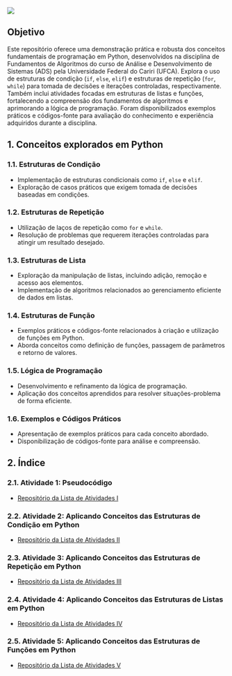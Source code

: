 <div>
  <img src="https://github.com/devitruvius/profile-pictures/blob/main/ads-fundamentos-de-algoritmos-banner.png">
 </div>
 
## Objetivo
Este repositório oferece uma demonstração prática e robusta dos conceitos fundamentais de programação em Python, desenvolvidos na disciplina de Fundamentos de Algoritmos do curso de Análise e Desenvolvimento de Sistemas (ADS) pela Universidade Federal do Cariri (UFCA). Explora o uso de estruturas de condição (`if`, `else`, `elif`) e estruturas de repetição (`for`, `while`) para tomada de decisões e iterações controladas, respectivamente. Também inclui atividades focadas em estruturas de listas e funções, fortalecendo a compreensão dos fundamentos de algoritmos e aprimorando a lógica de programação. Foram disponibilizados exemplos práticos e códigos-fonte para avaliação do conhecimento e experiência adquiridos durante a disciplina.

## 1. Conceitos explorados em Python
### 1.1. Estruturas de Condição
   - Implementação de estruturas condicionais como `if`, `else` e `elif`.
   - Exploração de casos práticos que exigem tomada de decisões baseadas em condições.

### 1.2. Estruturas de Repetição
   - Utilização de laços de repetição como `for` e `while`.
   - Resolução de problemas que requerem iterações controladas para atingir um resultado desejado.

### 1.3. Estruturas de Lista
   - Exploração da manipulação de listas, incluindo adição, remoção e acesso aos elementos.
   - Implementação de algoritmos relacionados ao gerenciamento eficiente de dados em listas.

### 1.4. Estruturas de Função
   - Exemplos práticos e códigos-fonte relacionados à criação e utilização de funções em Python.
   - Aborda conceitos como definição de funções, passagem de parâmetros e retorno de valores.

### 1.5. Lógica de Programação
   - Desenvolvimento e refinamento da lógica de programação.
   - Aplicação dos conceitos aprendidos para resolver situações-problema de forma eficiente.

### 1.6. Exemplos e Códigos Práticos
   - Apresentação de exemplos práticos para cada conceito abordado.
   - Disponibilização de códigos-fonte para análise e compreensão.


## 2. Índice
### 2.1. Atividade 1: Pseudocódigo
   - [Repositório da Lista de Atividades I](https://github.com/devitruvius/ADS-Pseudocodigos-Atividades)

### 2.2. Atividade 2: Aplicando Conceitos das Estruturas de Condição em Python
   - [Repositório da Lista de Atividades II](https://github.com/devitruvius/ADS-Python-Conditional-Statement)

### 2.3. Atividade 3: Aplicando Conceitos das Estruturas de Repetição em Python
   - [Repositório da Lista de Atividades III](https://github.com/devitruvius/ADS-Python-Loop-Statement)

### 2.4. Atividade 4: Aplicando Conceitos das Estruturas de Listas em Python
   - [Repositório da Lista de Atividades IV](https://github.com/devitruvius/ADS-Python-Lists)

### 2.5. Atividade 5: Aplicando Conceitos das Estruturas de Funções em Python
   - [Repositório da Lista de Atividades V](https://github.com/devitruvius/ADS-Python-Functions)
